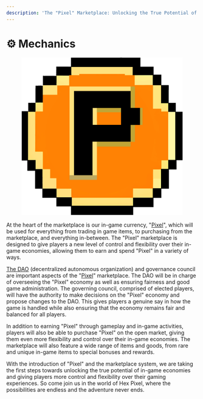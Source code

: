 ```yaml
---
description: 'The "Pixel" Marketplace: Unlocking the True Potential of In-game Economies'
---
```


# ⚙ Mechanics

<figure><img src="../../../.gitbook/assets/coinAsset 1 (2).png" alt=""><figcaption></figcaption></figure>

At the heart of the marketplace is our in-game currency, "[Pixel](../pixel-token.md)", which will be used for everything from trading in game items, to purchasing from the marketplace, and everything in-between. The "Pixel" marketplace is designed to give players a new level of control and flexibility over their in-game economies, allowing them to earn and spend "Pixel" in a variety of ways.

[The DAO](../../dao.md) (decentralized autonomous organization) and governance council are important aspects of the "[Pixel](../pixel-token.md)" marketplace. The DAO will be in charge of overseeing the "Pixel" economy as well as ensuring fairness and good game administration. The governing council, comprised of elected players, will have the authority to make decisions on the "Pixel" economy and propose changes to the DAO. This gives players a genuine say in how the game is handled while also ensuring that the economy remains fair and balanced for all players.

In addition to earning "Pixel" through gameplay and in-game activities, players will also be able to purchase "Pixel" on the open market, giving them even more flexibility and control over their in-game economies. The marketplace will also feature a wide range of items and goods, from rare and unique in-game items to special bonuses and rewards.

With the introduction of "Pixel" and the marketplace system, we are taking the first steps towards unlocking the true potential of in-game economies and giving players more control and flexibility over their gaming experiences. So come join us in the world of Hex Pixel, where the possibilities are endless and the adventure never ends.
